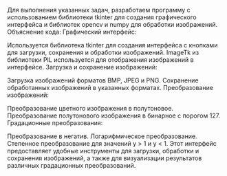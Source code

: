 Для выполнения указанных задач, разработаем программу с использованием библиотеки tkinter для создания графического интерфейса и библиотек opencv и numpy для обработки изображений.
Объяснение кода:
Графический интерфейс:

Используется библиотека tkinter для создания интерфейса с кнопками для загрузки, сохранения и обработки изображений.
ImageTk из библиотеки PIL используется для отображения изображений в интерфейсе.
Загрузка и сохранение изображений:

Загрузка изображений форматов BMP, JPEG и PNG.
Сохранение обработанных изображений в указанных форматах.
Преобразование изображений:

Преобразование цветного изображения в полутоновое.
Преобразование полутонового изображения в бинарное с порогом 127.
Градационные преобразования:

Преобразование в негатив.
Логарифмическое преобразование.
Степенное преобразование для значений y > 1 и y < 1.
Этот интерфейс предоставляет удобные инструменты для загрузки, обработки и сохранения изображений, а также для визуализации результатов различных градационных преобразований.